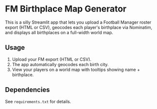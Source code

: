 # FM Birthplace Map Generator

This is a silly Streamlit app that lets you upload a Football Manager roster export (HTML or CSV), geocodes each player's birthplace via Nominatim, and displays all birthplaces on a full-width world map.

## Usage

1. Upload your FM export (HTML or CSV).
2. The app automatically geocodes each birth city.
3. View your players on a world map with tooltips showing name + birthplace.

## Dependencies

See `requirements.txt` for details.

